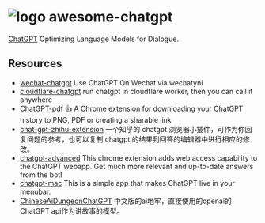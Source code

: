 # ![logo](https://user-images.githubusercontent.com/12945329/206667377-42580ceb-91c5-4de2-8276-d9991a8094e2.svg)  awesome-chatgpt

[ChatGPT](https://openai.com/blog/chatgpt/) Optimizing Language Models for Dialogue.

## Resources

- [wechat-chatgpt](https://github.com/fuergaosi233/wechat-chatgpt) Use ChatGPT On Wechat via wechatyni
- [cloudflare-chatgpt](https://github.com/cmdhelp/cloudflare-chatgpt) run chatgpt in cloudflare worker, then you can call it anywhere
- [ChatGPT-pdf](https://github.com/liady/ChatGPT-pdf) 👍 A Chrome extension for downloading your ChatGPT history to PNG, PDF or creating a sharable link
- [chat-gpt-zhihu-extension](https://github.com/no13bus/chat-gpt-zhihu-extension) 一个知乎的 chatgpt 浏览器小插件，可作为你回复问题的参考，也可以复制 chatgpt 的结果到回答的编辑器中进行相应的修改。
- [chatgpt-advanced](https://github.com/qunash/chatgpt-advanced) This chrome extension adds web access capability to the ChatGPT webapp. Get much more relevant and up-to-date answers from the bot!
- [chatgpt-mac](https://github.com/vincelwt/chatgpt-mac) This is a simple app that makes ChatGPT live in your menubar.
- [ChineseAiDungeonChatGPT](https://github.com/bupticybee/ChineseAiDungeonChatGPT) 中文版的ai地牢，直接使用的openai的ChatGPT api作为讲故事的模型。
